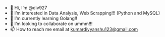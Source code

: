- 👋 Hi, I’m @div927
- 👀 I’m interested in Data Analysis, Web Scrapping!!! (Python and MySQL)
- 🌱 I’m currently learning Golang!!
- 💞️ I’m looking to collaborate on ummm!!!
- 📫 How to reach me email at kumardivyanshu123@gmail.com

<!---
div927/div927 is a ✨ special ✨ repository because its `README.md` (this file) appears on your GitHub profile.
You can click the Preview link to take a look at your changes.
--->
